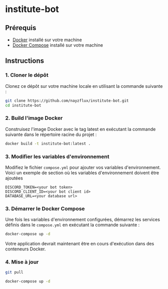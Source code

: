 # institute-bot

## Prérequis

- [Docker](https://docs.docker.com/get-docker/) installé sur votre machine
- [Docker Compose](https://docs.docker.com/compose/install/) installé sur votre machine

## Instructions

### 1. Cloner le dépôt

Clonez ce dépôt sur votre machine locale en utilisant la commande suivante :

```bash
git clone https://github.com/nayzflux/institute-bot.git
cd institute-bot
```

### 2. Build l'image Docker

Construisez l'image Docker avec le tag latest en exécutant la commande suivante dans le répertoire racine du projet :

```bash
docker build -t institute-bot:latest .
```

### 3. Modifier les variables d'environnement

Modifiez le fichier `compose.yml` pour ajouter vos variables d'environnement. Voici un exemple de section où les variables d'environnement doivent être ajoutées

```env
DISCORD_TOKEN=<your bot token>
DISCORD_CLIENT_ID=<your bot client id>
DATABASE_URL=<your database url>
```

### 3. Démarrer le Docker Compose

Une fois les variables d'environnement configurées, démarrez les services définis dans le `compose.yml` en exécutant la commande suivante :

```bash
docker-compose up -d
```

Votre application devrait maintenant être en cours d'exécution dans des conteneurs Docker.

### 4. Mise à jour

```bash
git pull
```

```bash
docker-compose up -d
```
